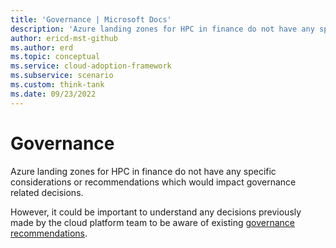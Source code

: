 ```yaml
---
title: 'Governance | Microsoft Docs'
description: 'Azure landing zones for HPC in finance do not have any specific considerations or recommendations which would impact governance related decisions.'
author: ericd-mst-github
ms.author: erd
ms.topic: conceptual
ms.service: cloud-adoption-framework
ms.subservice: scenario
ms.custom: think-tank
ms.date: 09/23/2022
---
```


# Governance

 Azure landing zones for HPC in finance do not have any specific considerations or recommendations which would impact governance related decisions.

However, it could be important to understand any decisions previously made by the cloud platform team to be aware of existing [governance recommendations](/azure/cloud-adoption-framework/ready/landing-zone/design-area/governance).